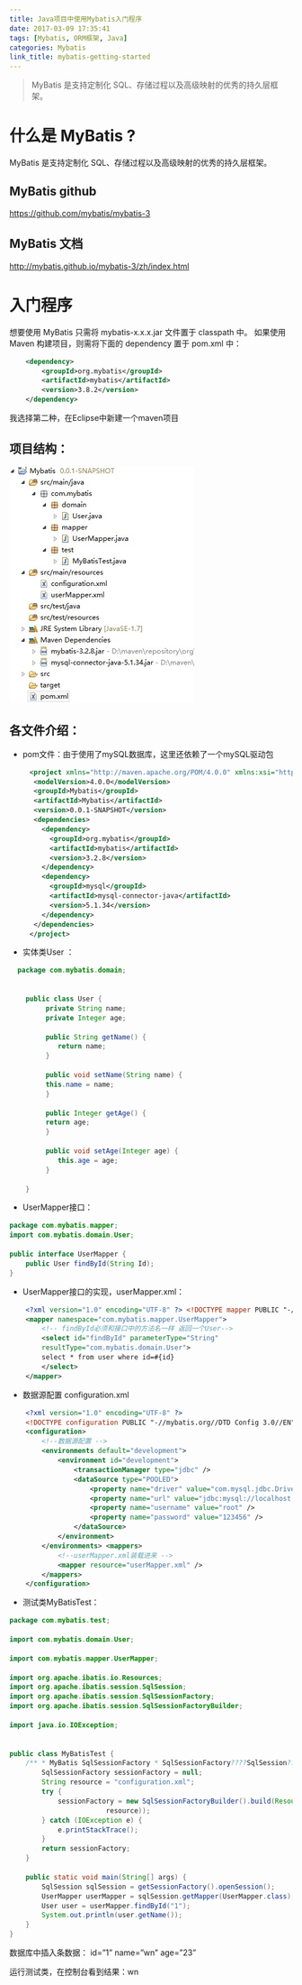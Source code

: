 ```yaml
---
title: Java项目中使用Mybatis入门程序
date: 2017-03-09 17:35:41
tags: [Mybatis, ORM框架, Java]
categories: Mybatis
link_title: mybatis-getting-started
---
```

> MyBatis 是支持定制化 SQL、存储过程以及高级映射的优秀的持久层框架。
<!-- more --> 

# 什么是 MyBatis ?
MyBatis 是支持定制化 SQL、存储过程以及高级映射的优秀的持久层框架。

## MyBatis github
https://github.com/mybatis/mybatis-3
## MyBatis 文档
http://mybatis.github.io/mybatis-3/zh/index.html

# 入门程序
想要使用 MyBatis 只需将 mybatis-x.x.x.jar 文件置于 classpath 中。
如果使用 Maven 构建项目，则需将下面的 dependency 置于 pom.xml 中：
```xml
	<dependency> 
		<groupId>org.mybatis</groupId>
		<artifactId>mybatis</artifactId> 
        <version>3.8.2</version> 
	</dependency>
```

我选择第二种，在Eclipse中新建一个maven项目 
## 项目结构： 
![项目结构](mybatis-getting-started/01.jpg)

## 各文件介绍：
- pom文件：由于使用了mySQL数据库，这里还依赖了一个mySQL驱动包

```xml
     <project xmlns="http://maven.apache.org/POM/4.0.0" xmlns:xsi="http://www.w3.org/2001/XMLSchema-instance" xsi:schemaLocation="http://maven.apache.org/POM/4.0.0 http://maven.apache.org/xsd/maven-4.0.0.xsd">  
      <modelVersion>4.0.0</modelVersion>  
      <groupId>Mybatis</groupId>  
      <artifactId>Mybatis</artifactId>  
      <version>0.0.1-SNAPSHOT</version>  
      <dependencies> 
        <dependency> 
          <groupId>org.mybatis</groupId>  
          <artifactId>mybatis</artifactId>  
          <version>3.2.8</version> 
        </dependency>  
        <dependency> 
          <groupId>mysql</groupId>  
          <artifactId>mysql-connector-java</artifactId>  
          <version>5.1.34</version> 
        </dependency> 
      </dependencies> 
     </project>
```

- 实体类User ：

```java
  package com.mybatis.domain;


    public class User {
         private String name;
         private Integer age;
         
         public String getName() {
            return name;
         }
         
         public void setName(String name) {
         this.name = name;
         }
         
         public Integer getAge() {
         return age;
         }
         
         public void setAge(Integer age) {
            this.age = age;
         }
         
    }
```

- UserMapper接口：

```java
package com.mybatis.mapper; 
import com.mybatis.domain.User; 

public interface UserMapper { 
    public User findById(String Id); 
}
```

- UserMapper接口的实现，userMapper.xml：

```xml
    <?xml version="1.0" encoding="UTF-8" ?> <!DOCTYPE mapper PUBLIC "-//mybatis.org//DTD Mapper 3.0//EN" "http://mybatis.org/dtd/mybatis-3-mapper.dtd"> <!--相当于UserMapper接口的实现 namespace必须是UserMapper类路径-->
    <mapper namespace="com.mybatis.mapper.UserMapper"> 
        <!-- findById必须和接口中的方法名一样 返回一个User--> 
        <select id="findById" parameterType="String"
        resultType="com.mybatis.domain.User"> 
        select * from user where id=#{id} 
        </select> 
    </mapper>
```


- 数据源配置 configuration.xml

```xml
    <?xml version="1.0" encoding="UTF-8" ?> 
    <!DOCTYPE configuration PUBLIC "-//mybatis.org//DTD Config 3.0//EN" "http://mybatis.org/dtd/mybatis-3-config.dtd">
    <configuration> 
        <!--数据源配置 -->
        <environments default="development"> 
            <environment id="development"> 
                <transactionManager type="jdbc" /> 
                <dataSource type="POOLED"> 
                    <property name="driver" value="com.mysql.jdbc.Driver" /> 
                    <property name="url" value="jdbc:mysql://localhost:3306/test" />
                    <property name="username" value="root" /> 
                    <property name="password" value="123456" /> 
                </dataSource>
            </environment> 
        </environments> <mappers> 
            <!--userMapper.xml装载进来 --> 
            <mapper resource="userMapper.xml" /> 
        </mappers> 
    </configuration>
```
    
- 测试类MyBatisTest：

```java
package com.mybatis.test;

import com.mybatis.domain.User;

import com.mybatis.mapper.UserMapper;

import org.apache.ibatis.io.Resources;
import org.apache.ibatis.session.SqlSession;
import org.apache.ibatis.session.SqlSessionFactory;
import org.apache.ibatis.session.SqlSessionFactoryBuilder;

import java.io.IOException;


public class MyBatisTest {
    /** * MyBatis SqlSessionFactory * SqlSessionFactory????SqlSession????????????SqlSession??????????commit?rollback?close???? * @return */ private static SqlSessionFactory getSessionFactory() {
        SqlSessionFactory sessionFactory = null;
        String resource = "configuration.xml";
        try {
            sessionFactory = new SqlSessionFactoryBuilder().build(Resources.getResourceAsReader(
                        resource));
        } catch (IOException e) {
            e.printStackTrace();
        }
        return sessionFactory;
    }

    public static void main(String[] args) {
        SqlSession sqlSession = getSessionFactory().openSession();
        UserMapper userMapper = sqlSession.getMapper(UserMapper.class);
        User user = userMapper.findById("1");
        System.out.println(user.getName());
    }
}

```


数据库中插入条数据：
id=”1” name=”wn” age=”23”

运行测试类，在控制台看到结果：wn

   

   
   